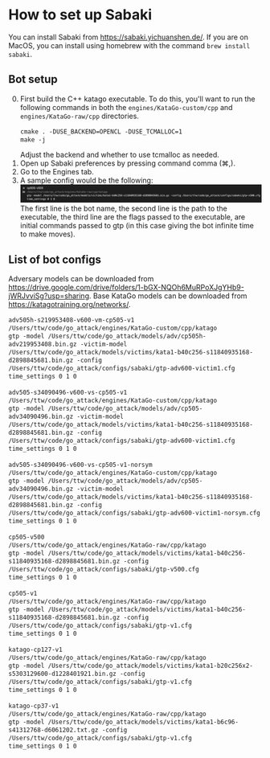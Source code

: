 # How to set up Sabaki

You can install Sabaki from https://sabaki.yichuanshen.de/.
If you are on MacOS, you can install using homebrew with the command
`brew install sabaki`.

## Bot setup
0. First build the C++ katago executable.
   To do this, 
   you'll want to run the following commands in both the
   `engines/KataGo-custom/cpp`
   and
   `engines/KataGo-raw/cpp`
   directories.
   ```
   cmake . -DUSE_BACKEND=OPENCL -DUSE_TCMALLOC=1
   make -j
   ```
   Adjust the backend and whether to use tcmalloc as needed.
1. Open up Sabaki preferences by pressing command comma (⌘,).
2. Go to the Engines tab.
3. A sample config would be the following:
  ![bot-config-screenshot](bot-config-screenshot.png)
  The first line is the bot name,
  the second line is the path to the executable,
  the third line are the flags passed to the executable,
  are initial commands passed to gtp
  (in this case giving the bot infinite time to make moves).

## List of bot configs

Adversary models can be downloaded from
https://drive.google.com/drive/folders/1-bGX-NQOh6MuRPoXJgYHb9-jWRJvviSg?usp=sharing.
Base KataGo models can be downloaded from
https://katagotraining.org/networks/.

```
adv505h-s219953408-v600-vm-cp505-v1
/Users/ttw/code/go_attack/engines/KataGo-custom/cpp/katago
gtp -model /Users/ttw/code/go_attack/models/adv/cp505h-adv219953408.bin.gz -victim-model /Users/ttw/code/go_attack/models/victims/kata1-b40c256-s11840935168-d2898845681.bin.gz -config /Users/ttw/code/go_attack/configs/sabaki/gtp-adv600-victim1.cfg
time_settings 0 1 0

adv505-s34090496-v600-vs-cp505-v1
/Users/ttw/code/go_attack/engines/KataGo-custom/cpp/katago
gtp -model /Users/ttw/code/go_attack/models/adv/cp505-adv34090496.bin.gz -victim-model /Users/ttw/code/go_attack/models/victims/kata1-b40c256-s11840935168-d2898845681.bin.gz -config /Users/ttw/code/go_attack/configs/sabaki/gtp-adv600-victim1.cfg
time_settings 0 1 0

adv505-s34090496-v600-vs-cp505-v1-norsym
/Users/ttw/code/go_attack/engines/KataGo-custom/cpp/katago
gtp -model /Users/ttw/code/go_attack/models/adv/cp505-adv34090496.bin.gz -victim-model /Users/ttw/code/go_attack/models/victims/kata1-b40c256-s11840935168-d2898845681.bin.gz -config /Users/ttw/code/go_attack/configs/sabaki/gtp-adv600-victim1-norsym.cfg 
time_settings 0 1 0

cp505-v500
/Users/ttw/code/go_attack/engines/KataGo-raw/cpp/katago
gtp -model /Users/ttw/code/go_attack/models/victims/kata1-b40c256-s11840935168-d2898845681.bin.gz -config /Users/ttw/code/go_attack/configs/sabaki/gtp-v500.cfg
time_settings 0 1 0

cp505-v1
/Users/ttw/code/go_attack/engines/KataGo-raw/cpp/katago
gtp -model /Users/ttw/code/go_attack/models/victims/kata1-b40c256-s11840935168-d2898845681.bin.gz -config /Users/ttw/code/go_attack/configs/sabaki/gtp-v1.cfg
time_settings 0 1 0

katago-cp127-v1
/Users/ttw/code/go_attack/engines/KataGo-raw/cpp/katago
gtp -model /Users/ttw/code/go_attack/models/victims/kata1-b20c256x2-s5303129600-d1228401921.bin.gz -config /Users/ttw/code/go_attack/configs/sabaki/gtp-v1.cfg
time_settings 0 1 0

katago-cp37-v1
/Users/ttw/code/go_attack/engines/KataGo-raw/cpp/katago
gtp -model /Users/ttw/code/go_attack/models/victims/kata1-b6c96-s41312768-d6061202.txt.gz -config /Users/ttw/code/go_attack/configs/sabaki/gtp-v1.cfg
time_settings 0 1 0
```
